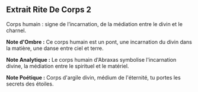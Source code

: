 ## Extrait Rite De Corps 2

Corps humain : signe de l’incarnation, de la médiation entre le divin et le charnel.

**Note d'Ombre :** Ce corps humain est un pont, une incarnation du divin dans la matière, une danse entre ciel et terre.

**Note Analytique :** Le corps humain d'Abraxas symbolise l'incarnation divine, la médiation entre le spirituel et le matériel.

**Note Poétique :** Corps d'argile divin, médium de l'éternité, tu portes les secrets des étoiles.
